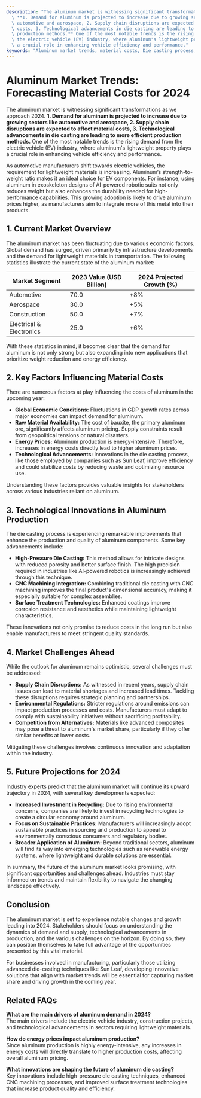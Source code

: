 ```yaml
---
description: "The aluminum market is witnessing significant transformations as we approach 2024.\
  \ **1. Demand for aluminum is projected to increase due to growing sectors like\
  \ automotive and aerospace, 2. Supply chain disruptions are expected to affect material\
  \ costs, 3. Technological advancements in die casting are leading to more efficient\
  \ production methods.** One of the most notable trends is the rising demand from\
  \ the electric vehicle (EV) industry, where aluminum's lightweight property plays\
  \ a crucial role in enhancing vehicle efficiency and performance."
keywords: "Aluminum market trends, material costs, Die casting process, Die-cast aluminum"
---
```

# Aluminum Market Trends: Forecasting Material Costs for 2024

The aluminum market is witnessing significant transformations as we approach 2024. **1. Demand for aluminum is projected to increase due to growing sectors like automotive and aerospace, 2. Supply chain disruptions are expected to affect material costs, 3. Technological advancements in die casting are leading to more efficient production methods.** One of the most notable trends is the rising demand from the electric vehicle (EV) industry, where aluminum's lightweight property plays a crucial role in enhancing vehicle efficiency and performance.

As automotive manufacturers shift towards electric vehicles, the requirement for lightweight materials is increasing. Aluminum’s strength-to-weight ratio makes it an ideal choice for EV components. For instance, using aluminum in exoskeleton designs of AI-powered robotic suits not only reduces weight but also enhances the durability needed for high-performance capabilities. This growing adoption is likely to drive aluminum prices higher, as manufacturers aim to integrate more of this metal into their products.

## **1. Current Market Overview**

The aluminum market has been fluctuating due to various economic factors. Global demand has surged, driven primarily by infrastructure developments and the demand for lightweight materials in transportation. The following statistics illustrate the current state of the aluminum market:

| **Market Segment**        | **2023 Value (USD Billion)** | **2024 Projected Growth (%)** |
|---------------------------|------------------------------|---------------------------------|
| Automotive                | 70.0                         | +8%                             |
| Aerospace                 | 30.0                         | +5%                             |
| Construction              | 50.0                         | +7%                             |
| Electrical & Electronics   | 25.0                         | +6%                             |

With these statistics in mind, it becomes clear that the demand for aluminum is not only strong but also expanding into new applications that prioritize weight reduction and energy efficiency.

## **2. Key Factors Influencing Material Costs**

There are numerous factors at play influencing the costs of aluminum in the upcoming year:

- **Global Economic Conditions:** Fluctuations in GDP growth rates across major economies can impact demand for aluminum.
- **Raw Material Availability:** The cost of bauxite, the primary aluminum ore, significantly affects aluminum pricing. Supply constraints result from geopolitical tensions or natural disasters.
- **Energy Prices:** Aluminum production is energy-intensive. Therefore, increases in energy costs directly lead to higher aluminum prices.
- **Technological Advancements:** Innovations in the die casting process, like those employed by companies such as Sun Leaf, improve efficiency and could stabilize costs by reducing waste and optimizing resource use.

Understanding these factors provides valuable insights for stakeholders across various industries reliant on aluminum.

## **3. Technological Innovations in Aluminum Production**

The die casting process is experiencing remarkable improvements that enhance the production and quality of aluminum components. Some key advancements include:

- **High-Pressure Die Casting:** This method allows for intricate designs with reduced porosity and better surface finish. The high precision required in industries like AI-powered robotics is increasingly achieved through this technique.
- **CNC Machining Integration:** Combining traditional die casting with CNC machining improves the final product's dimensional accuracy, making it especially suitable for complex assemblies.
- **Surface Treatment Technologies:** Enhanced coatings improve corrosion resistance and aesthetics while maintaining lightweight characteristics.

These innovations not only promise to reduce costs in the long run but also enable manufacturers to meet stringent quality standards.

## **4. Market Challenges Ahead**

While the outlook for aluminum remains optimistic, several challenges must be addressed:

- **Supply Chain Disruptions:** As witnessed in recent years, supply chain issues can lead to material shortages and increased lead times. Tackling these disruptions requires strategic planning and partnerships.
- **Environmental Regulations:** Stricter regulations around emissions can impact production processes and costs. Manufacturers must adapt to comply with sustainability initiatives without sacrificing profitability.
- **Competition from Alternatives:** Materials like advanced composites may pose a threat to aluminum's market share, particularly if they offer similar benefits at lower costs.

Mitigating these challenges involves continuous innovation and adaptation within the industry.

## **5. Future Projections for 2024**

Industry experts predict that the aluminum market will continue its upward trajectory in 2024, with several key developments expected:

- **Increased Investment in Recycling:** Due to rising environmental concerns, companies are likely to invest in recycling technologies to create a circular economy around aluminum.
- **Focus on Sustainable Practices:** Manufacturers will increasingly adopt sustainable practices in sourcing and production to appeal to environmentally conscious consumers and regulatory bodies.
- **Broader Application of Aluminum:** Beyond traditional sectors, aluminum will find its way into emerging technologies such as renewable energy systems, where lightweight and durable solutions are essential.

In summary, the future of the aluminum market looks promising, with significant opportunities and challenges ahead. Industries must stay informed on trends and maintain flexibility to navigate the changing landscape effectively.

## Conclusion

The aluminum market is set to experience notable changes and growth leading into 2024. Stakeholders should focus on understanding the dynamics of demand and supply, technological advancements in production, and the various challenges on the horizon. By doing so, they can position themselves to take full advantage of the opportunities presented by this vital material. 

For businesses involved in manufacturing, particularly those utilizing advanced die-casting techniques like Sun Leaf, developing innovative solutions that align with market trends will be essential for capturing market share and driving growth in the coming year.

## Related FAQs

**What are the main drivers of aluminum demand in 2024?**  
The main drivers include the electric vehicle industry, construction projects, and technological advancements in sectors requiring lightweight materials.

**How do energy prices impact aluminum production?**  
Since aluminum production is highly energy-intensive, any increases in energy costs will directly translate to higher production costs, affecting overall aluminum pricing.

**What innovations are shaping the future of aluminum die casting?**  
Key innovations include high-pressure die casting techniques, enhanced CNC machining processes, and improved surface treatment technologies that increase product quality and efficiency.
